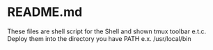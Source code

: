 # README.md

These files are shell script for the Shell and shown tmux toolbar e.t.c.
Deploy them into the directory you have PATH e.x. /usr/local/bin
